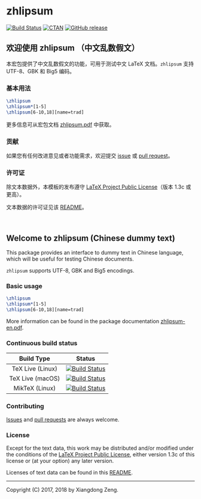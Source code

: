 # zhlipsum

[![Build Status](https://img.shields.io/travis/Stone-Zeng/zhlipsum.svg)](#build-status)
[![CTAN](https://img.shields.io/ctan/v/zhlipsum.svg)](https://www.ctan.org/pkg/zhlipsum)
[![GitHub release](https://img.shields.io/github/release/Stone-Zeng/zhlipsum/all.svg)](https://github.com/Stone-Zeng/zhlipsum/releases/latest)

## 欢迎使用 zhlipsum （中文乱数假文）

本宏包提供了中文乱数假文的功能，可用于测试中文 LaTeX 文档。`zhlipsum` 支持 UTF-8、GBK 和 Big5 编码。

### 基本用法

```latex
\zhlipsum
\zhlipsum*[1-5]
\zhlipsum[6-10,18][name=trad]
```

更多信息可从宏包文档 [zhlipsum.pdf](http://mirror.ctan.org/macros/latex/contrib/zhlipsum/zhlipsum.pdf) 中获取。

### 贡献

如果您有任何改进意见或者功能需求，欢迎提交 [issue](https://github.com/Stone-Zeng/zhlipsum/issues) 或 [pull request](https://github.com/Stone-Zeng/zhlipsum/pulls)。

### 许可证

除文本数据外，本模板的发布遵守 [LaTeX Project Public License](http://www.latex-project.org/lppl.txt)（版本 1.3c 或更高）。

文本数据的许可证见该 [README](https://github.com/Stone-Zeng/zhlipsum/blob/master/data/README.md)。

<br>

## Welcome to zhlipsum (Chinese dummy text)

This package provides an interface to dummy text in Chinese language, which will be useful for testing Chinese documents.

`zhlipsum` supports UTF-8, GBK and Big5 encodings.

### Basic usage

```latex
\zhlipsum
\zhlipsum*[1-5]
\zhlipsum[6-10,18][name=trad]
```

More information can be found in the package documentation [zhlipsum-en.pdf](http://mirror.ctan.org/macros/latex/contrib/zhlipsum/zhlipsum-en.pdf).

### Continuous build status

| Build Type | Status |
| :--------: | :----: |
| TeX Live (Linux) | [![Build Status][1]][travis] |
| TeX Live (macOS) | [![Build Status][2]][travis] |
| MikTeX (Linux)   | [![Build Status][3]][travis] |

[1]: https://travis-matrix-badges.herokuapp.com/repos/Stone-Zeng/zhlipsum/branches/master/1
[2]: https://travis-matrix-badges.herokuapp.com/repos/Stone-Zeng/zhlipsum/branches/master/2
[3]: https://travis-matrix-badges.herokuapp.com/repos/Stone-Zeng/zhlipsum/branches/master/3
[travis]: https://travis-ci.org/Stone-Zeng/zhlipsum

### Contributing

[Issues](https://github.com/Stone-Zeng/zhlipsum/issues) and [pull requests](https://github.com/Stone-Zeng/zhlipsum/pulls) are always welcome.

### License

Except for the text data, this work may be distributed and/or modified under the conditions of the [LaTeX Project Public License](http://www.latex-project.org/lppl.txt), either version 1.3c of this license or (at your option) any later version.

Licenses of text data can be found in this [README](https://github.com/Stone-Zeng/zhlipsum/blob/master/data/README.md).

-----

Copyright (C) 2017, 2018 by Xiangdong Zeng.
